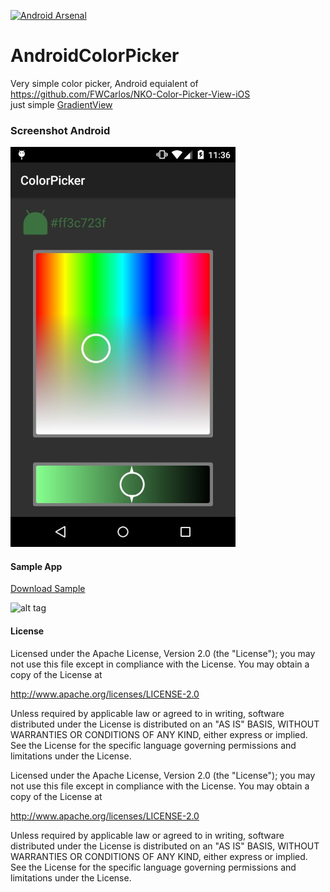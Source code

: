 [![Android Arsenal](https://img.shields.io/badge/Android%20Arsenal-AndroidColorPicker-brightgreen.svg?style=flat)](http://android-arsenal.com/details/1/1738)
# AndroidColorPicker

Very simple color picker, Android equialent of<br/>
https://github.com/FWCarlos/NKO-Color-Picker-View-iOS
<br/>
just simple [GradientView](https://github.com/jbruchanov/AndroidColorPicker/blob/master/app/src/main/java/com/scurab/android/colorpicker/GradientView.java)


### Screenshot Android
![](/publish/screenshot.jpg) 

#### Sample App
[Download Sample](https://github.com/jbruchanov/AndroidColorPicker/blob/master/publish/color_picker.apk)

![alt tag](http://chart.apis.google.com/chart?cht=qr&chs=200x200&chl=https://github.com/jbruchanov/AndroidColorPicker/blob/master/publish/color_picker.apk&chld=H|0)

#### License
Licensed under the Apache License, Version 2.0 (the "License");
you may not use this file except in compliance with the License.
You may obtain a copy of the License at

   http://www.apache.org/licenses/LICENSE-2.0

Unless required by applicable law or agreed to in writing, software
distributed under the License is distributed on an "AS IS" BASIS,
WITHOUT WARRANTIES OR CONDITIONS OF ANY KIND, either express or implied.
See the License for the specific language governing permissions and
limitations under the License.

Licensed under the Apache License, Version 2.0 (the "License");
you may not use this file except in compliance with the License.
You may obtain a copy of the License at

   http://www.apache.org/licenses/LICENSE-2.0

Unless required by applicable law or agreed to in writing, software
distributed under the License is distributed on an "AS IS" BASIS,
WITHOUT WARRANTIES OR CONDITIONS OF ANY KIND, either express or implied.
See the License for the specific language governing permissions and
limitations under the License.
